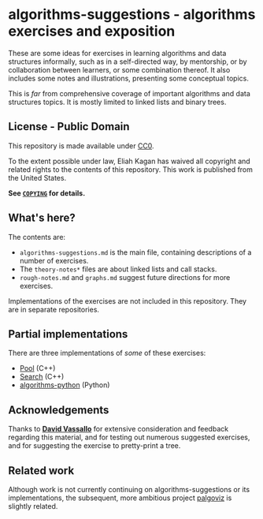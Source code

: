 <!-- SPDX-License-Identifier: CC0-1.0 -->

# algorithms-suggestions - algorithms exercises and exposition

These are some ideas for exercises in learning algorithms and data structures
informally, such as in a self-directed way, by mentorship, or by collaboration
between learners, or some combination thereof. It also includes some notes and
illustrations, presenting some conceptual topics.

This is *far* from comprehensive coverage of important algorithms and data
structures topics. It is mostly limited to linked lists and binary trees.

## License - Public Domain

This repository is made available under
[CC0](https://creativecommons.org/share-your-work/public-domain/cc0/).

To the extent possible under law, Eliah Kagan has waived all copyright and
related rights to the contents of this repository. This work is published from
the United States.

**See [`COPYING`](COPYING) for details.**

## What's here?

The contents are:

- `algorithms-suggestions.md` is the main file, containing descriptions of a
  number of exercises.
- The `theory-notes*` files are about linked lists and call stacks.
- `rough-notes.md` and `graphs.md` suggest future directions for more
  exercises.

Implementations of the exercises are not included in this repository. They are
in separate repositories.

## Partial implementations

There are three implementations of *some* of these exercises:

- [Pool](https://github.com/EliahKagan/Pool) (C++)
- [Search](https://github.com/EliahKagan/Search) (C++)
- [algorithms-python](https://github.com/EliahKagan/algorithms-python) (Python)

## Acknowledgements

Thanks to [**David Vassallo**](https://github.com/dmvassallo) for extensive
consideration and feedback regarding this material, and for testing out
numerous suggested exercises, and for suggesting the exercise to pretty-print a
tree.


## Related work

Although work is not currently continuing on algorithms-suggestions or its
implementations, the subsequent, more ambitious project
[palgoviz](https://github.com/EliahKagan/palgoviz) is slightly related.

